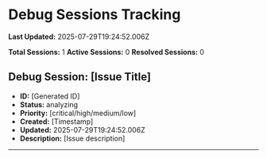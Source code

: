 # Debug Sessions Tracking

**Last Updated:** 2025-07-29T19:24:52.006Z

**Total Sessions:** 1
**Active Sessions:** 0
**Resolved Sessions:** 0

## Debug Session: [Issue Title]

- **ID:** [Generated ID]
- **Status:** analyzing
- **Priority:** [critical/high/medium/low]
- **Created:** [Timestamp]
- **Updated:** 2025-07-29T19:24:52.006Z
- **Description:** [Issue description]

---

